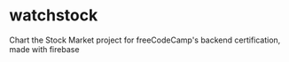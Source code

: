 # watchstock
Chart the Stock Market project for freeCodeCamp's backend certification, made with firebase
